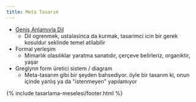 ```yaml
---
title: Meta Tasarım
---
```


- [Geniş Anlamıyla Dil](../../eskizler/genis-anlamiyla-dil.md)
  - Dil ogrenmek, ustalasinca da kurmak, tasarimci icin bir gerek kosuldur
    seklinde temel atilabilir
- Formal yerleşim
  - Mimarlık olasılıklar yaratma sanatıdır, çerçeve belirleriz, organiktir,
    yaşar
- Greglynn form üretici sistem / diagram
  - Meta-tasarım gibi bir şeyden bahsediyor. öyle bir tasarım ki, onun içinde
    yanlış ya da "istenmeyen" yapılamıyor

{% include tasarlama-meselesi/footer.html %}
